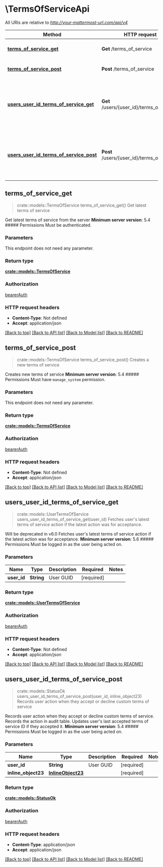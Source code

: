 # \TermsOfServiceApi

All URIs are relative to *http://your-mattermost-url.com/api/v4*

Method | HTTP request | Description
------------- | ------------- | -------------
[**terms_of_service_get**](TermsOfServiceApi.md#terms_of_service_get) | **Get** /terms_of_service | Get latest terms of service
[**terms_of_service_post**](TermsOfServiceApi.md#terms_of_service_post) | **Post** /terms_of_service | Creates a new terms of service
[**users_user_id_terms_of_service_get**](TermsOfServiceApi.md#users_user_id_terms_of_service_get) | **Get** /users/{user_id}/terms_of_service | Fetches user's latest terms of service action if the latest action was for acceptance.
[**users_user_id_terms_of_service_post**](TermsOfServiceApi.md#users_user_id_terms_of_service_post) | **Post** /users/{user_id}/terms_of_service | Records user action when they accept or decline custom terms of service



## terms_of_service_get

> crate::models::TermsOfService terms_of_service_get()
Get latest terms of service

Get latest terms of service from the server  __Minimum server version__: 5.4 ##### Permissions Must be authenticated. 

### Parameters

This endpoint does not need any parameter.

### Return type

[**crate::models::TermsOfService**](TermsOfService.md)

### Authorization

[bearerAuth](../README.md#bearerAuth)

### HTTP request headers

- **Content-Type**: Not defined
- **Accept**: application/json

[[Back to top]](#) [[Back to API list]](../README.md#documentation-for-api-endpoints) [[Back to Model list]](../README.md#documentation-for-models) [[Back to README]](../README.md)


## terms_of_service_post

> crate::models::TermsOfService terms_of_service_post()
Creates a new terms of service

Creates new terms of service  __Minimum server version__: 5.4 ##### Permissions Must have `manage_system` permission. 

### Parameters

This endpoint does not need any parameter.

### Return type

[**crate::models::TermsOfService**](TermsOfService.md)

### Authorization

[bearerAuth](../README.md#bearerAuth)

### HTTP request headers

- **Content-Type**: Not defined
- **Accept**: application/json

[[Back to top]](#) [[Back to API list]](../README.md#documentation-for-api-endpoints) [[Back to Model list]](../README.md#documentation-for-models) [[Back to README]](../README.md)


## users_user_id_terms_of_service_get

> crate::models::UserTermsOfService users_user_id_terms_of_service_get(user_id)
Fetches user's latest terms of service action if the latest action was for acceptance.

Will be deprecated in v6.0 Fetches user's latest terms of service action if the latest action was for acceptance.  __Minimum server version__: 5.6 ##### Permissions Must be logged in as the user being acted on. 

### Parameters


Name | Type | Description  | Required | Notes
------------- | ------------- | ------------- | ------------- | -------------
**user_id** | **String** | User GUID | [required] |

### Return type

[**crate::models::UserTermsOfService**](UserTermsOfService.md)

### Authorization

[bearerAuth](../README.md#bearerAuth)

### HTTP request headers

- **Content-Type**: Not defined
- **Accept**: application/json

[[Back to top]](#) [[Back to API list]](../README.md#documentation-for-api-endpoints) [[Back to Model list]](../README.md#documentation-for-models) [[Back to README]](../README.md)


## users_user_id_terms_of_service_post

> crate::models::StatusOk users_user_id_terms_of_service_post(user_id, inline_object23)
Records user action when they accept or decline custom terms of service

Records user action when they accept or decline custom terms of service. Records the action in audit table. Updates user's last accepted terms of service ID if they accepted it.  __Minimum server version__: 5.4 ##### Permissions Must be logged in as the user being acted on. 

### Parameters


Name | Type | Description  | Required | Notes
------------- | ------------- | ------------- | ------------- | -------------
**user_id** | **String** | User GUID | [required] |
**inline_object23** | [**InlineObject23**](InlineObject23.md) |  | [required] |

### Return type

[**crate::models::StatusOk**](StatusOK.md)

### Authorization

[bearerAuth](../README.md#bearerAuth)

### HTTP request headers

- **Content-Type**: application/json
- **Accept**: application/json

[[Back to top]](#) [[Back to API list]](../README.md#documentation-for-api-endpoints) [[Back to Model list]](../README.md#documentation-for-models) [[Back to README]](../README.md)

